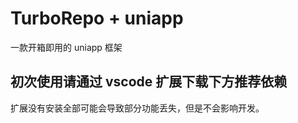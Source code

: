 # TurboRepo + uniapp

一款开箱即用的 uniapp 框架

## 初次使用请通过 vscode 扩展下载下方推荐依赖

扩展没有安装全部可能会导致部分功能丢失，但是不会影响开发。

